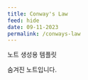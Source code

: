 ```yaml
---
title: Conway's Law
feed: hide
date: 09-11-2023
permalink: /conways-law
---
```

노트 생성용 템플릿

숨겨진 노트입니다.